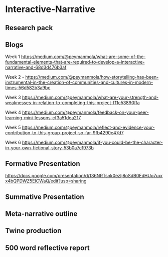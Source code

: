 # Interactive-Narrative

## Research pack 
## Blogs
Week 1
https://medium.com/@peymanmola/what-are-some-of-the-fundamental-elements-that-are-required-to-develop-a-interactive-narrative-and-68d3d476b3af


Week 2 - https://medium.com/@peymanmola/how-storytelling-has-been-instrumental-in-the-creation-of-communities-and-cultures-in-modern-times-56d582b3a9bc


Week 3
https://medium.com/@peymanmola/what-are-your-strength-and-weaknesses-in-relation-to-completing-this-project-f11c53890ffa


Week 4
https://medium.com/@peymanmola/feedback-on-your-peer-learning-mini-lessons-cf3a51dea217


Week 5
https://medium.com/@peymanmola/reflect-and-evidence-your-contribution-to-this-group-project-so-far-9fb4290e47d7

Week 6
https://medium.com/@peymanmola/if-you-could-be-the-character-in-your-own-fictional-story-53b0a7c1973b
 

## Formative Presentation
https://docs.google.com/presentation/d/136NRTsnk0ezIj8oSdB0EdHUo7uxrx4bQPDWZ5EICWaQ/edit?usp=sharing

## Summative Presentation
## Meta-narrative outline 
## Twine production
## 500 word reflective report
